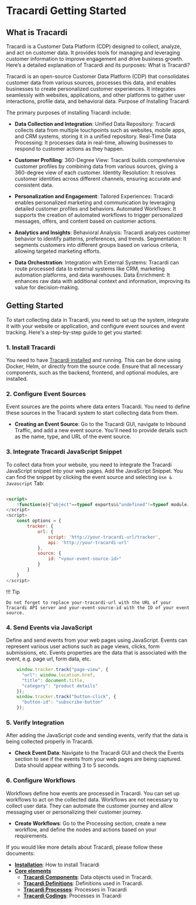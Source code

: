 # Tracardi Getting Started

## What is Tracardi

Tracardi is a Customer Data Platform (CDP) designed to collect, analyze, and act on customer data. It provides tools for
managing and leveraging customer information to improve engagement and drive business growth. Here’s a detailed
explanation of Tracardi and its purposes:
What is Tracardi?

Tracardi is an open-source Customer Data Platform (CDP) that consolidates customer data from various sources, processes
this data, and enables businesses to create personalized customer experiences. It integrates seamlessly with websites,
applications, and other platforms to gather user interactions, profile data, and behavioral data.
Purpose of Installing Tracardi

The primary purposes of installing Tracardi include:

* **Data Collection and Integration**:
  Unified Data Repository: Tracardi collects data from multiple touchpoints such as websites, mobile apps, and CRM
  systems, storing it in a unified repository.
  Real-Time Data Processing: It processes data in real-time, allowing businesses to respond to customer actions as they
  happen.

* **Customer Profiling**:
  360-Degree View: Tracardi builds comprehensive customer profiles by combining data from various sources, giving a
  360-degree view of each customer.
  Identity Resolution: It resolves customer identities across different channels, ensuring accurate and consistent data.

* **Personalization and Engagement**:
  Tailored Experiences: Tracardi enables personalized marketing and communication by leveraging detailed customer
  profiles and behaviors.
  Automated Workflows: It supports the creation of automated workflows to trigger personalized messages, offers, and
  content based on customer actions.

* **Analytics and Insights**:
  Behavioral Analysis: Tracardi analyzes customer behavior to identify patterns, preferences, and trends.
  Segmentation: It segments customers into different groups based on various criteria, allowing targeted marketing
  efforts.

* **Data Orchestration**:
  Integration with External Systems: Tracardi can route processed data to external systems like CRM, marketing
  automation platforms, and data warehouses.
  Data Enrichment: It enhances raw data with additional context and information, improving its value for
  decision-making.

## Getting Started

To start collecting data in Tracardi, you need to set up the system, integrate it with your website or application, and
configure event sources and event tracking. Here's a step-by-step guide to get you started:

### 1. Install Tracardi

You need to have [Tracardi installed](../installation/index.md) and running. This can be done using Docker, Helm, or directly
from the source code. Ensure that all necessary components, such as the backend, frontend, and optional modules, are
installed.

### 2. Configure Event Sources

Event sources are the points where data enters Tracardi. You need to define these sources in the Tracardi system to
start collecting data from them.

* **Creating an Event Source**: Go to the Tracardi GUI, navigate to Inbound Traffic, and add a new event source. You'll
  need to provide details such as the name, type, and URL of the event source.

### 3. Integrate Tracardi JavaScript Snippet

To collect data from your website, you need to integrate the Tracardi JavaScript snippet into your web pages. Add the
JavaScript Snippet. You can find the snippet by clicking the event source and selecting `Use & Javascript` Tab:

```html title="Example configuration snippet, that should be placed on all pages"

<script>
    !function(e){"object"==typeof exports&&"undefined"!=typeof module..
</script>
<script>
    const options = {
        tracker: {
            url: {
                script: 'http://your-tracardi-url/tracker',
                api: 'http://your-tracardi-url'
            },
            source: {
                id: "<your-event-source-id>"
            }
        }
    }
</script>
```

!!! Tip

    Do not forget to replace your-tracardi-url with the URL of your Tracardi API server and your-event-source-id with the ID of your event source.

### 4. Send Events via JavaScript

Define and send events from your web pages using JavaScript. Events can represent various user actions such as page
views, clicks, form submissions, etc. Events properties are the data that is associated with the event, e.g. page url,
form data, etc.

```javascript title="Example snippet for data collection"
    window.tracker.track("page-view", {
      "url": window.location.href, 
      "title": document.title, 
      "category": "product details"
    });
    window.tracker.track("button-click", {
      "button-id": "subscribe-button"
    });
```

### 5. Verify Integration

After adding the JavaScript code and sending events, verify that the data is being collected properly in Tracardi.

* **Check Event Data**: Navigate to the Tracardi GUI and check the Events section to see if the events from your web
  pages are being captured. Data should appear withing 3 to 5 seconds.

### 6. Configure Workflows

Workflows define how events are processed in Tracardi. You can set up workflows to act on the collected
data. Workflows are not necessary to collect user data. They can automate the customer journey and allow messaging user
or personalizing their customer journey.

* **Create Workflows**: Go to the Processing section, create a new workflow, and define the nodes and actions based on
  your requirements.

If you would like more details about Tracardi, please follow these documents:

* **[Installation](../installation/index.md)**: How to install Tracardi
* **[Core elements](core_concepts.md)**
    * **[Tracardi Components](components/index.md)**: Data objects used in Tracardi.
    * **[Tracardi Definitions](definitions/index.md)**: Definitions used in Tracardi.
    * **[Tracardi Processes](processes/index.md)**: Processes in Tracardi
    * **[Tracardi Codings](codings/index.md)**: Processes in Tracardi
